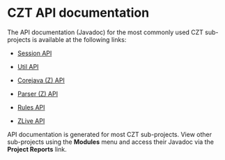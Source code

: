 # CZT API documentation

The API documentation (Javadoc) for the most commonly used CZT sub-projects is available at the following links:

-   [Session API](../session/apidocs/index.html)

-   [Util API](../util/apidocs/index.html)

-   [Corejava (Z) API](../corejava/corejava-z/apidocs/index.html)

-   [Parser (Z) API](../parser/parser-z/apidocs/index.html)

-   [Rules API](../rules/apidocs/index.html)

-   [ZLive API](../zlive/apidocs/index.html)

API documentation is generated for most CZT sub-projects. View other sub-projects using the **Modules** menu and access their Javadoc via the **Project Reports** link.
